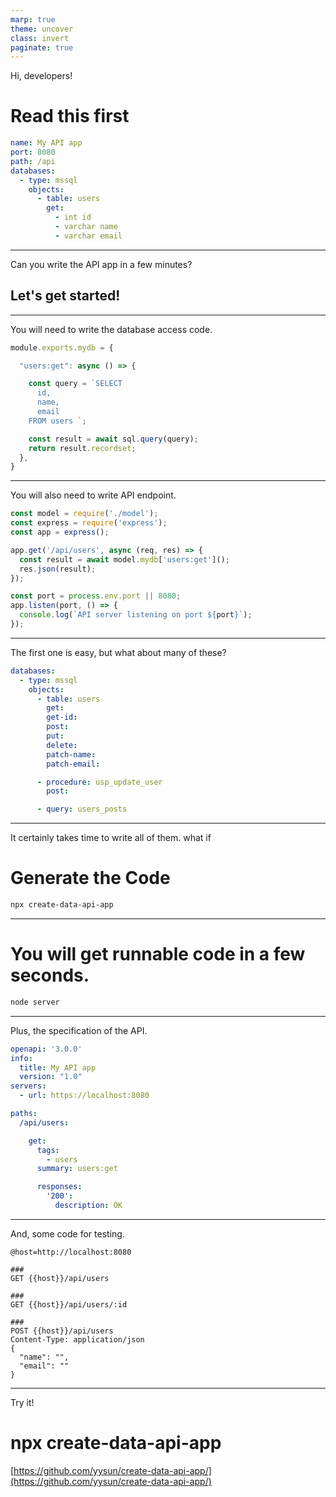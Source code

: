 ```yaml
---
marp: true
theme: uncover
class: invert
paginate: true
---
```


Hi, developers!

# Read this first


```yaml
name: My API app
port: 8080
path: /api
databases:
  - type: mssql
    objects:
      - table: users
        get:
          - int id
          - varchar name
          - varchar email
```

---

Can you write the API app in a few minutes?

## Let's get started!

---

You will need to write the database access code.

>

```javascript
module.exports.mydb = {

  "users:get": async () => {

    const query = `SELECT
      id,
      name,
      email
    FROM users `;

    const result = await sql.query(query);
    return result.recordset;
  },
}
```

---

You will also need to write API endpoint.

>

```javascript
const model = require('./model');
const express = require('express');
const app = express();

app.get('/api/users', async (req, res) => {
  const result = await model.mydb['users:get']();
  res.json(result);
});

const port = process.env.port || 8080;
app.listen(port, () => {
  console.log(`API server listening on port ${port}`);
});
```

---

The first one is easy, but what about many of these?

```yaml
databases:
  - type: mssql
    objects:
      - table: users
        get:
        get-id:
        post:
        put:
        delete:
        patch-name:
        patch-email:

      - procedure: usp_update_user
        post:

      - query: users_posts

```

---

It certainly takes time to write all of them. what if

# Generate the Code

```bash
npx create-data-api-app
```

---

# You will get runnable code in a few seconds.

```bash
node server
```

---

Plus, the specification of the API.

>

```yaml
openapi: '3.0.0'
info:
  title: My API app
  version: "1.0"
servers:
  - url: https://localhost:8080

paths:
  /api/users:

    get:
      tags:
        - users
      summary: users:get

      responses:
        '200':
          description: OK
```

---

And, some code for testing.

```
@host=http://localhost:8080

###
GET {{host}}/api/users

###
GET {{host}}/api/users/:id

###
POST {{host}}/api/users
Content-Type: application/json
{
  "name": "",
  "email": ""
}
```

---

Try it!

# npx create-data-api-app


[https://github.com/yysun/create-data-api-app/](https://github.com/yysun/create-data-api-app/)

